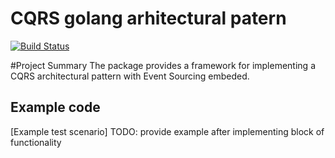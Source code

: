 CQRS golang arhitectural patern 
=======

[![Build Status](https://drone.io/github.com/isuruceanu/gocqrs/status.png)](https://drone.io/github.com/isuruceanu/gocqrs/latest)

#Project Summary
The package provides a framework for implementing a CQRS architectural pattern with Event Sourcing embeded.


## Example code
[Example test scenario] TODO: provide example after implementing block of functionality
